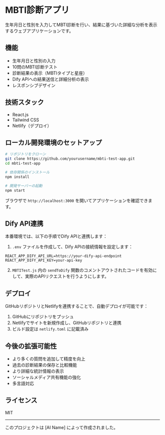 # MBTI診断アプリ

生年月日と性別を入力してMBTI診断を行い、結果に基づいた詳細な分析を表示するウェブアプリケーションです。

## 機能

- 生年月日と性別の入力
- 10問のMBTI診断テスト
- 診断結果の表示（MBTIタイプと星座）
- Dify APIへの結果送信と詳細分析の表示
- レスポンシブデザイン

## 技術スタック

- React.js
- Tailwind CSS
- Netlify（デプロイ）

## ローカル開発環境のセットアップ

```bash
# リポジトリをクローン
git clone https://github.com/yourusername/mbti-test-app.git
cd mbti-test-app

# 依存関係のインストール
npm install

# 開発サーバーの起動
npm start
```

ブラウザで `http://localhost:3000` を開いてアプリケーションを確認できます。

## Dify API連携

本番環境では、以下の手順でDify APIと連携します：

1. `.env` ファイルを作成して、Dify APIの接続情報を設定します：

```
REACT_APP_DIFY_API_URL=https://your-dify-api-endpoint
REACT_APP_DIFY_API_KEY=your-api-key
```

2. `MBTITest.js` 内の `sendToDify` 関数のコメントアウトされたコードを有効にして、実際のAPIリクエストを行うようにします。

## デプロイ

GitHubリポジトリとNetlifyを連携することで、自動デプロイが可能です：

1. GitHubにリポジトリをプッシュ
2. Netlifyでサイトを新規作成し、GitHubリポジトリと連携
3. ビルド設定は `netlify.toml` に記載済み

## 今後の拡張可能性

- より多くの質問を追加して精度を向上
- 過去の診断結果の保存と比較機能
- より詳細な統計情報の表示
- ソーシャルメディア共有機能の強化
- 多言語対応

## ライセンス

MIT

---

このプロジェクトは [AI Name] によって作成されました。